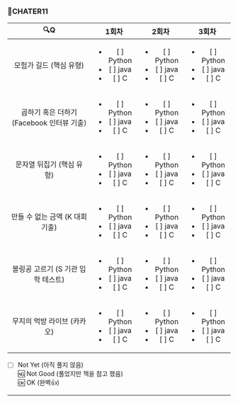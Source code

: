 ### :page_with_curl:CHATER11

|                  :mag:Q                   |                            1회차                            |                            2회차                            |                            3회차                            |
| :---------------------------------------: | :---------------------------------------------------------: | :---------------------------------------------------------: | :---------------------------------------------------------: |
|          모험가 길드 (핵심 유형)          | <ul><li>[ ] Python</li><li>[ ] java</li><li>[ ] C</li></ul> | <ul><li>[ ] Python</li><li>[ ] java</li><li>[ ] C</li></ul> | <ul><li>[ ] Python</li><li>[ ] java</li><li>[ ] C</li></ul> |
| 곱하기 혹은 더하기 (Facebook 인터뷰 기출) | <ul><li>[ ] Python</li><li>[ ] java</li><li>[ ] C</li></ul> | <ul><li>[ ] Python</li><li>[ ] java</li><li>[ ] C</li></ul> | <ul><li>[ ] Python</li><li>[ ] java</li><li>[ ] C</li></ul> |
|         문자열 뒤집기 (핵심 유형)         | <ul><li>[ ] Python</li><li>[ ] java</li><li>[ ] C</li></ul> | <ul><li>[ ] Python</li><li>[ ] java</li><li>[ ] C</li></ul> | <ul><li>[ ] Python</li><li>[ ] java</li><li>[ ] C</li></ul> |
|      만들 수 없는 금액 (K 대회 기출)      | <ul><li>[ ] Python</li><li>[ ] java</li><li>[ ] C</li></ul> | <ul><li>[ ] Python</li><li>[ ] java</li><li>[ ] C</li></ul> | <ul><li>[ ] Python</li><li>[ ] java</li><li>[ ] C</li></ul> |
|    볼링공 고르기 (S 기관 입학 테스트)     | <ul><li>[ ] Python</li><li>[ ] java</li><li>[ ] C</li></ul> | <ul><li>[ ] Python</li><li>[ ] java</li><li>[ ] C</li></ul> | <ul><li>[ ] Python</li><li>[ ] java</li><li>[ ] C</li></ul> |
|        무지의 먹방 라이브 (카카오)        | <ul><li>[ ] Python</li><li>[ ] java</li><li>[ ] C</li></ul> | <ul><li>[ ] Python</li><li>[ ] java</li><li>[ ] C</li></ul> | <ul><li>[ ] Python</li><li>[ ] java</li><li>[ ] C</li></ul> |

- [ ] Not Yet (아직 풀지 않음)<br/>
      :ng: Not Good (풀었지만 책을 참고 했음)<br/>
      :ok: OK (완벽:+1:)<br/>

---
